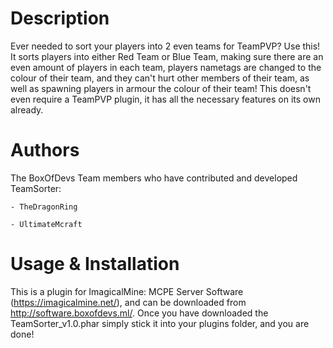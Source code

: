 Description
============
Ever needed to sort your players into 2 even teams for TeamPVP? Use this! It sorts players into either Red Team or Blue Team, making sure there are an even amount of players in each team, players nametags are changed to the colour of their team, and they can't hurt other members of their team, as well as spawning players in armour the colour of their team! This doesn't even require a TeamPVP plugin, it has all the necessary features on its own already.

Authors
========
The BoxOfDevs Team members who have contributed and developed TeamSorter:

    - TheDragonRing

    - UltimateMcraft

Usage & Installation
=====================
This is a plugin for ImagicalMine: MCPE Server Software (https://imagicalmine.net/), and can be downloaded from http://software.boxofdevs.ml/. Once you have downloaded the TeamSorter_v1.0.phar simply stick it into your plugins folder, and you are done!
